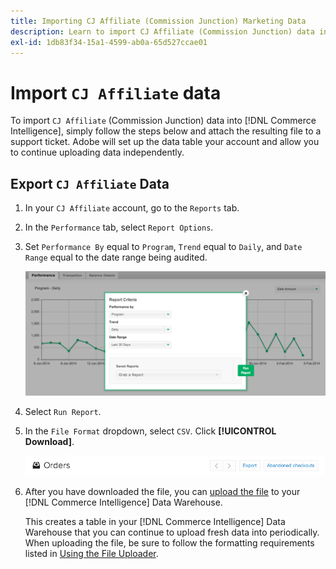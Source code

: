 ```yaml
---
title: Importing CJ Affiliate (Commission Junction) Marketing Data
description: Learn to import CJ Affiliate (Commission Junction) data into [!DNL Commerce Intelligence].L Commerce Intelligence].
exl-id: 1db83f34-15a1-4599-ab0a-65d527ccae01
---
```

# Import `CJ Affiliate` data

To import `CJ Affiliate` (Commission Junction) data into [!DNL Commerce Intelligence], simply follow the steps below and attach the resulting file to a support ticket. Adobe will set up the data table your account and allow you to continue uploading data independently.

## Export `CJ Affiliate` Data

1. In your `CJ Affiliate` account, go to the `Reports` tab.

1. In the `Performance` tab, select `Report Options`.

1. Set `Performance By` equal to `Program`, `Trend` equal to `Daily`, and `Date Range` equal to the date range being audited.

    ![export-cj-affiliate-data](../../../assets/export-cj-affiliate-data-1.png)<!--{:.zoom}-->

1. Select `Run Report`.

1. In the `File Format` dropdown, select `CSV`.  Click **[!UICONTROL Download]**.

    ![export cj affiliate data](../../../assets/export-an-individual-order-2.jpg)<!--{:.zoom}-->

1. After  you have downloaded the file, you can [upload the file](../connecting-data/using-file-uploader.md) to your [!DNL Commerce Intelligence] Data Warehouse.

   This creates a table in your [!DNL Commerce Intelligence] Data Warehouse that you can continue to upload fresh data into periodically. When uploading the file, be sure to follow the formatting requirements listed in [Using the File Uploader](../connecting-data/using-file-uploader.md).
